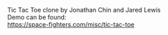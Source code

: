 Tic Tac Toe clone by Jonathan Chin and Jared Lewis  
Demo can be found:  
https://space-fighters.com/misc/tic-tac-toe